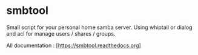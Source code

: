 smbtool
=======

Small script for your personal home samba server. Using whiptail or dialog and acl for manage users / shares / groups.

All documentation : [https://smbtool.readthedocs.org]
